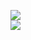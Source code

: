 [![](https://img.shields.io/badge/Made%20With-Github%20Spray-lightgrey.svg?style=for-the-badge&logo=github)](https://github.com/Annihil/github-spray#6674)  
[![](https://i.imgur.com/2DrTn0Z.gif)](https://github.com/Annihil/github-spray)